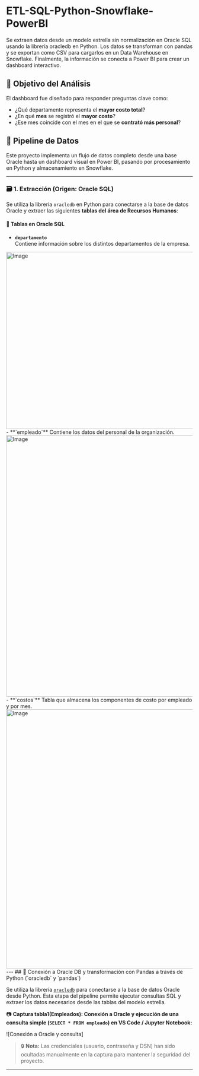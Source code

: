 # ETL-SQL-Python-Snowflake-PowerBI
Se extraen datos desde un modelo estrella sin normalización en Oracle SQL usando la librería oracledb en Python. Los datos se transforman con pandas y se exportan como CSV para cargarlos en un Data Warehouse en Snowflake. Finalmente, la información se conecta a Power BI para crear un dashboard interactivo.
## 🎯 Objetivo del Análisis
El dashboard fue diseñado para responder preguntas clave como:
- ¿Qué departamento representa el **mayor costo total**?
- ¿En qué **mes** se registró el **mayor costo**?
- ¿Ese mes coincide con el mes en el que se **contrató más personal**?
## 🔄 Pipeline de Datos 

Este proyecto implementa un flujo de datos completo desde una base Oracle hasta un dashboard visual en Power BI, pasando por procesamiento en Python y almacenamiento en Snowflake.

---

### 🗃️ 1. Extracción (Origen: Oracle SQL)

Se utiliza la librería `oracledb` en Python para conectarse a la base de datos Oracle y extraer las siguientes **tablas del área de Recursos Humanos**:

#### 🧩 Tablas en Oracle SQL

- **`departamento`**  
Contiene información sobre los distintos departamentos de la empresa.  
 <img width="627" height="477" alt="Image" src="https://github.com/user-attachments/assets/8b38898e-a02b-4de8-b14c-485a84d7c84c" />
- **`empleado`**  
Contiene los datos del personal de la organización.  
<img width="1088" height="705" alt="Image" src="https://github.com/user-attachments/assets/f6d381d4-6d49-4e3e-9c9e-8deb84a8eb7a" />
- **`costos`**  
Tabla que almacena los componentes de costo por empleado y por mes.  
<img width="638" height="699" alt="Image" src="https://github.com/user-attachments/assets/186a220a-5fe9-4c58-86f1-c3f9c64cdb5b" />  
---
## 🔌 Conexión a Oracle DB y transformación con Pandas a través de Python (`oracledb` y `pandas`)

Se utiliza la librería [`oracledb`](https://python-oracledb.readthedocs.io/en/latest/) para conectarse a la base de datos Oracle desde Python. Esta etapa del pipeline permite ejecutar consultas SQL y extraer los datos necesarios desde las tablas del modelo estrella.

📷 **Captura tabla1(Empleados): Conexión a Oracle y ejecución de una consulta simple (`SELECT * FROM empleado`) en VS Code / Jupyter Notebook:**

![Conexión a Oracle y consulta]

> 🔒 **Nota:** Las credenciales (usuario, contraseña y DSN) han sido ocultadas manualmente en la captura para mantener la seguridad del proyecto.

---

